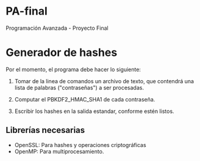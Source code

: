 # PA-final
Programación Avanzada - Proyecto Final

# Generador de hashes

Por el momento, el programa debe hacer lo siguiente:

1. Tomar de la linea de comandos un archivo de texto, que contendrá
una lista de palabras ("contraseñas") a ser procesadas.

2. Computar el PBKDF2_HMAC_SHA1 de cada contraseña.

3. Escribir los hashes en la salida estandar, conforme estén listos.

## Librerías necesarias

* OpenSSL: Para hashes y operaciones criptográficas
* OpenMP: Para multiprocesamiento.
